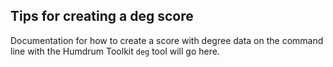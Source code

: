 

## Tips for creating a deg score ##


Documentation for how to create a score with degree data on the command line 
with the Humdrum Toolkit `deg` tool will go here.


